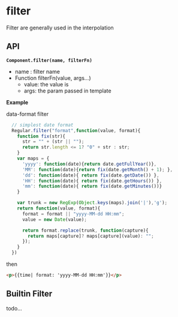 # filter

Filter are generally used in the interpolation

## API

__`Component.filter(name, filterFn)`__

  - name : filter name
  - Function filterFn(value, args...) 
    - value: the value is
    - args:  the param passed in template




__Example__

data-format filter

```javascript
  // simplest date format
  Regular.filter("format",function(value, format){
    function fix(str){
      str = "" + (str || "");
      return str.length <= 1? "0" + str : str;
    }
    var maps = {
      'yyyy': function(date){return date.getFullYear()},
      'MM': function(date){return fix(date.getMonth() + 1); },
      'dd': function(date){ return fix(date.getDate()) },
      'HH': function(date){ return fix(date.getHours()) },
      'mm': function(date){ return fix(date.getMinutes())}
    }

    var trunk = new RegExp(Object.keys(maps).join('|'),'g');
    return function(value, format){
      format = format || "yyyy-MM-dd HH:mm";
      value = new Date(value);

      return format.replace(trunk, function(capture){
        return maps[capture]? maps[capture](value): "";
      });
    }
  })
```

then 

```html
<p>{{time| format: 'yyyy-MM-dd HH:mm'}}</p>

```



## Builtin  Filter

todo...
